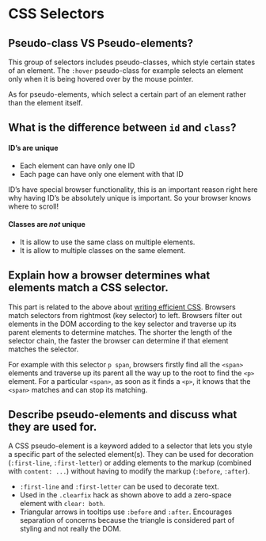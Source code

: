 # CSS Selectors

## Pseudo-class VS Pseudo-elements?

 This group of selectors includes pseudo-classes, which style certain states of an element. The `:hover` pseudo-class for example selects an element only when it is being hovered over by the mouse pointer.

As for pseudo-elements, which select a certain part of an element rather than the element itself.

## What is the difference between `id` and `class`?

#### ID’s are unique

* Each element can have only one ID
* Each page can have only one element with that ID

ID’s have special browser functionality, this is an important reason right here why having ID’s be absolutely unique is important. So your browser knows where to scroll!

#### Classes are _not_ unique

* It is allow to use the same class on multiple elements.
* It is allow to multiple classes on the same element.

## Explain how a browser determines what elements match a CSS selector.

This part is related to the above about [writing efficient CSS](https://github.com/yangshun/front-end-interview-handbook/blob/master/contents/en/css-questions.md#what-are-some-of-the-gotchas-for-writing-efficient-css). Browsers match selectors from rightmost \(key selector\) to left. Browsers filter out elements in the DOM according to the key selector and traverse up its parent elements to determine matches. The shorter the length of the selector chain, the faster the browser can determine if that element matches the selector.

For example with this selector `p span`, browsers firstly find all the `<span>` elements and traverse up its parent all the way up to the root to find the `<p>` element. For a particular `<span>`, as soon as it finds a `<p>`, it knows that the `<span>` matches and can stop its matching.

## Describe pseudo-elements and discuss what they are used for.

A CSS pseudo-element is a keyword added to a selector that lets you style a specific part of the selected element\(s\). They can be used for decoration \(`:first-line`, `:first-letter`\) or adding elements to the markup \(combined with `content: ...`\) without having to modify the markup \(`:before`, `:after`\).

* `:first-line` and `:first-letter` can be used to decorate text.
* Used in the `.clearfix` hack as shown above to add a zero-space element with `clear: both`.
* Triangular arrows in tooltips use `:before` and `:after`. Encourages separation of concerns because the triangle is considered part of styling and not really the DOM.

